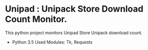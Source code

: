 # Unipad : Unipack Store Download Count Monitor.

This python project monitors Unipad Store Unipack download count.

* Python 3.5
Used Modules: Tk, Requests

